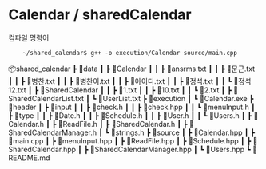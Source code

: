 Calendar / sharedCalendar
=========================

컴파일 명령어 
    
        ~/shared_calendar$ g++ -o execution/Calendar source/main.cpp

📦shared_calendar
 ┣ 📂data
 ┃ ┣ 📂Calendar
 ┃ ┃ ┣ 📜ansrms.txt
 ┃ ┃ ┣ 📜문근.txt
 ┃ ┃ ┣ 📜병찬.txt
 ┃ ┃ ┣ 📜병찬이.txt
 ┃ ┃ ┣ 📜아이디.txt
 ┃ ┃ ┣ 📜정석.txt
 ┃ ┃ ┗ 📜정석12.txt
 ┃ ┣ 📂SharedCalendar
 ┃ ┃ ┣ 📜1.txt
 ┃ ┃ ┣ 📜10.txt
 ┃ ┃ ┗ 📜2.txt
 ┃ ┣ 📜SharedCalendarList.txt
 ┃ ┗ 📜UserList.txt
 ┣ 📂execution
 ┃ ┗ 📜Calendar.exe
 ┣ 📂header
 ┃ ┣ 📂input
 ┃ ┃ ┣ 📜check.h
 ┃ ┃ ┣ 📜check.hpp
 ┃ ┃ ┗ 📜menuInput.h
 ┃ ┣ 📂type
 ┃ ┃ ┣ 📜Date.h
 ┃ ┃ ┣ 📜Schedule.h
 ┃ ┃ ┣ 📜User.h
 ┃ ┃ ┗ 📜Users.h
 ┃ ┣ 📜Calendar.h
 ┃ ┣ 📜ReadFile.h
 ┃ ┣ 📜SharedCalendar.h
 ┃ ┣ 📜SharedCalendarManager.h
 ┃ ┗ 📜strings.h
 ┣ 📂source
 ┃ ┣ 📜Calendar.hpp
 ┃ ┣ 📜main.cpp
 ┃ ┣ 📜menuInput.hpp
 ┃ ┣ 📜ReadFile.hpp
 ┃ ┣ 📜Schedule.hpp
 ┃ ┣ 📜SharedCalendar.hpp
 ┃ ┣ 📜SharedCalendarManager.hpp
 ┃ ┗ 📜Users.hpp
 ┗ 📜README.md
    